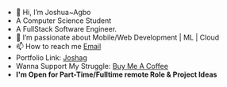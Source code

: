 
- 👋 Hi, I’m Joshua~Agbo<Joshag>
- A Computer Science Student
- A FullStack Software Engineer.
- 👀 I’m passionate about  Mobile/Web Development | ML | Cloud
- 📫 How to reach me [Email](mailto:developer.gemjoshua@gmail.com)
- Portfolio Link: [Joshag](https://joshag.vercel.app)
- Wanna Support My Struggle: [Buy Me A Coffee](https://bit.ly/48zy9gJ)
- **I'm Open for Part-Time/Fulltime remote Role & Project Ideas**

<!---
gemjoshua/gemjoshua is a ✨ special ✨ repository because its `README.md` (this file) appears on your GitHub profile.
You can click the Preview link to take a look at your changes.
--->
